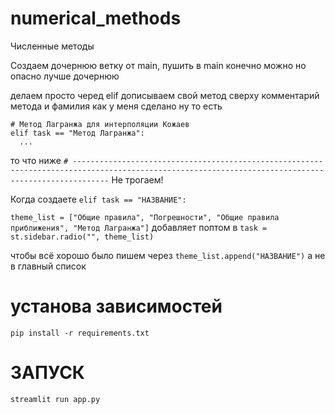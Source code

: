 # numerical_methods
Численные методы

Создаем дочернюю ветку от main, пушить в main конечно можно но опасно лучше дочернюю

делаем просто черед elif дописываем свой метод сверху комментарий метода и фамилия как у меня сделано
ну то есть 
```
# Метод Лагранжа для интерполяции Кожаев
elif task == "Метод Лагранжа":
  ...
```

то что ниже 
`# ----------------------------------------------------------------------------------------------------------------------------------------------------`
Не трогаем!


Когда создаете `elif task == "НАЗВАНИЕ":`


`theme_list = ["Общие правила", "Погрешности", "Общие правила приближения", "Метод Лагранжа"]`
добавляет поптом в `task = st.sidebar.radio("", theme_list)`

чтобы всё хорошо было пишем через `theme_list.append("НАЗВАНИЕ")`
а не в главный список



# установа зависимостей 
`pip install -r requirements.txt`


# ЗАПУСК
`streamlit run app.py`